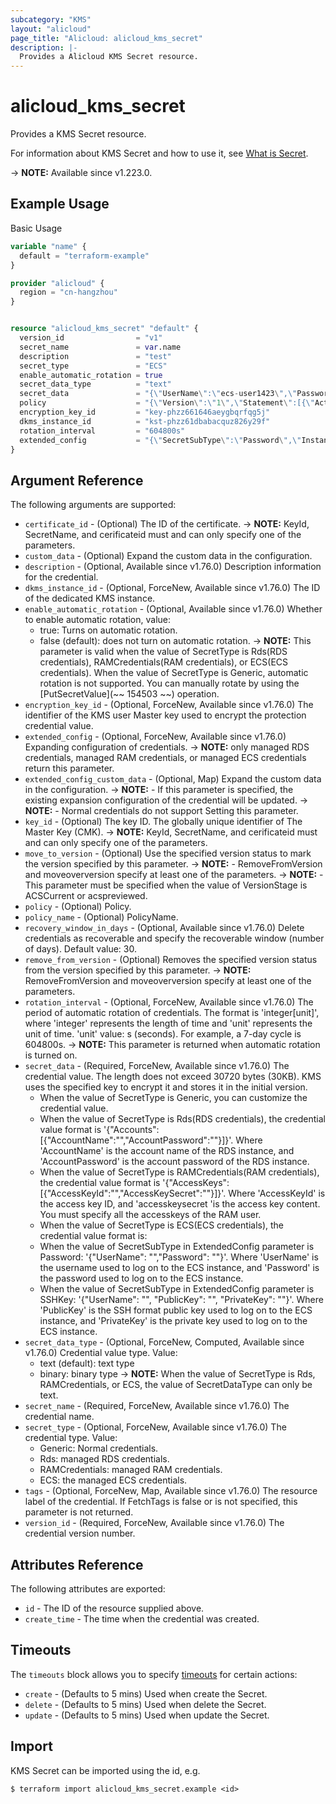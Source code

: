 ```yaml
---
subcategory: "KMS"
layout: "alicloud"
page_title: "Alicloud: alicloud_kms_secret"
description: |-
  Provides a Alicloud KMS Secret resource.
---
```


# alicloud_kms_secret

Provides a KMS Secret resource. 

For information about KMS Secret and how to use it, see [What is Secret](https://www.alibabacloud.com/help/en/).

-> **NOTE:** Available since v1.223.0.

## Example Usage

Basic Usage

```terraform
variable "name" {
  default = "terraform-example"
}

provider "alicloud" {
  region = "cn-hangzhou"
}


resource "alicloud_kms_secret" "default" {
  version_id                = "v1"
  secret_name               = var.name
  description               = "test"
  secret_type               = "ECS"
  enable_automatic_rotation = true
  secret_data_type          = "text"
  secret_data               = "{\"UserName\":\"ecs-user1423\",\"Password\":\"ecs-user1423\"}"
  policy                    = "{\"Version\":\"1\",\"Statement\":[{\"Action\":[\"kms:*\"],\"Resource\":[\"*\"],\"Effect\":\"Allow\",\"Principal\":{\"RAM\":[\"acs:ram::1117600963847258:*\"]},\"Sid\":\"kms default secret policy\"}]}"
  encryption_key_id         = "key-phzz661646aeygbqrfqg5j"
  dkms_instance_id          = "kst-phzz61dbabacquz826y29f"
  rotation_interval         = "604800s"
  extended_config           = "{\"SecretSubType\":\"Password\",\"InstanceId\":\"i-bp1fr0a100hd0yf6ksq3\",\"CustomData\":{\"Key1\":\"v1\",\"fds\":\"fdsf\"},\"CommandId\":\"cmd-ACS-KMS-RotateECSSecret-For-Linux.sh\",\"RegionId\":\"cn-hangzhou\"}"
}
```

## Argument Reference

The following arguments are supported:
* `certificate_id` - (Optional) The ID of the certificate.
-> **NOTE:**  KeyId, SecretName, and cerificateid must and can only specify one of the parameters.
* `custom_data` - (Optional) Expand the custom data in the configuration.
* `description` - (Optional, Available since v1.76.0) Description information for the credential.
* `dkms_instance_id` - (Optional, ForceNew, Available since v1.76.0) The ID of the dedicated KMS instance.
* `enable_automatic_rotation` - (Optional, Available since v1.76.0) Whether to enable automatic rotation, value:
  - true: Turns on automatic rotation.
  - false (default): does not turn on automatic rotation.
-> **NOTE:**  This parameter is valid when the value of SecretType is Rds(RDS credentials), RAMCredentials(RAM credentials), or ECS(ECS credentials). When the value of SecretType is Generic, automatic rotation is not supported. You can manually rotate by using the [PutSecretValue](~~ 154503 ~~) operation.
* `encryption_key_id` - (Optional, ForceNew, Available since v1.76.0) The identifier of the KMS user Master key used to encrypt the protection credential value.
* `extended_config` - (Optional, ForceNew, Available since v1.76.0) Expanding configuration of credentials.
-> **NOTE:**  only managed RDS credentials, managed RAM credentials, or managed ECS credentials return this parameter.
* `extended_config_custom_data` - (Optional, Map) Expand the custom data in the configuration.
-> **NOTE:** - If this parameter is specified, the existing expansion configuration of the credential will be updated.
-> **NOTE:** - Normal credentials do not support Setting this parameter.
* `key_id` - (Optional) The key ID. The globally unique identifier of The Master Key (CMK).
-> **NOTE:**  KeyId, SecretName, and cerificateid must and can only specify one of the parameters.
* `move_to_version` - (Optional) Use the specified version status to mark the version specified by this parameter.
-> **NOTE:**  - RemoveFromVersion and moveoverversion specify at least one of the parameters.
-> **NOTE:** - This parameter must be specified when the value of VersionStage is ACSCurrent or acspreviewed.
* `policy` - (Optional) Policy.
* `policy_name` - (Optional) PolicyName.
* `recovery_window_in_days` - (Optional, Available since v1.76.0) Delete credentials as recoverable and specify the recoverable window (number of days). Default value: 30.
* `remove_from_version` - (Optional) Removes the specified version status from the version specified by this parameter.
-> **NOTE:**  RemoveFromVersion and moveoverversion specify at least one of the parameters.
* `rotation_interval` - (Optional, ForceNew, Available since v1.76.0) The period of automatic rotation of credentials.
The format is 'integer[unit]', where 'integer' represents the length of time and 'unit' represents the unit of time. 'unit' value: s (seconds). For example, a 7-day cycle is 604800s.
-> **NOTE:**  This parameter is returned when automatic rotation is turned on.
* `secret_data` - (Required, ForceNew, Available since v1.76.0) The credential value. The length does not exceed 30720 bytes (30KB). KMS uses the specified key to encrypt it and stores it in the initial version.
  - When the value of SecretType is Generic, you can customize the credential value.
  - When the value of SecretType is Rds(RDS credentials), the credential value format is '{"Accounts":[{"AccountName":"","AccountPassword":""}]}'. Where 'AccountName' is the account name of the RDS instance, and 'AccountPassword' is the account password of the RDS instance.
  - When the value of SecretType is RAMCredentials(RAM credentials), the credential value format is '{"AccessKeys":[{"AccessKeyId":"","AccessKeySecret":""}]}'. Where 'AccessKeyId' is the access key ID, and 'accesskeysecret 'is the access key content. You must specify all the accesskeys of the RAM user.
  - When the value of SecretType is ECS(ECS credentials), the credential value format is:
  - When the value of SecretSubType in ExtendedConfig parameter is Password: '{"UserName": "","Password": ""}'. Where 'UserName' is the username used to log on to the ECS instance, and 'Password' is the password used to log on to the ECS instance.
  - When the value of SecretSubType in ExtendedConfig parameter is SSHKey: '{"UserName": "", "PublicKey": "", "PrivateKey": ""}'. Where 'PublicKey' is the SSH format public key used to log on to the ECS instance, and 'PrivateKey' is the private key used to log on to the ECS instance.
* `secret_data_type` - (Optional, ForceNew, Computed, Available since v1.76.0) Credential value type. Value:
  - text (default): text type
  - binary: binary type
-> **NOTE:**  When the value of SecretType is Rds, RAMCredentials, or ECS, the value of SecretDataType can only be text.
* `secret_name` - (Required, ForceNew, Available since v1.76.0) The credential name.
* `secret_type` - (Optional, ForceNew, Available since v1.76.0) The credential type. Value:
  - Generic: Normal credentials.
  - Rds: managed RDS credentials.
  - RAMCredentials: managed RAM credentials.
  - ECS: the managed ECS credentials.
* `tags` - (Optional, ForceNew, Map, Available since v1.76.0) The resource label of the credential. If FetchTags is false or is not specified, this parameter is not returned.
* `version_id` - (Required, ForceNew, Available since v1.76.0) The credential version number.

## Attributes Reference

The following attributes are exported:
* `id` - The ID of the resource supplied above.
* `create_time` - The time when the credential was created.

## Timeouts

The `timeouts` block allows you to specify [timeouts](https://www.terraform.io/docs/configuration-0-11/resources.html#timeouts) for certain actions:
* `create` - (Defaults to 5 mins) Used when create the Secret.
* `delete` - (Defaults to 5 mins) Used when delete the Secret.
* `update` - (Defaults to 5 mins) Used when update the Secret.

## Import

KMS Secret can be imported using the id, e.g.

```shell
$ terraform import alicloud_kms_secret.example <id>
```